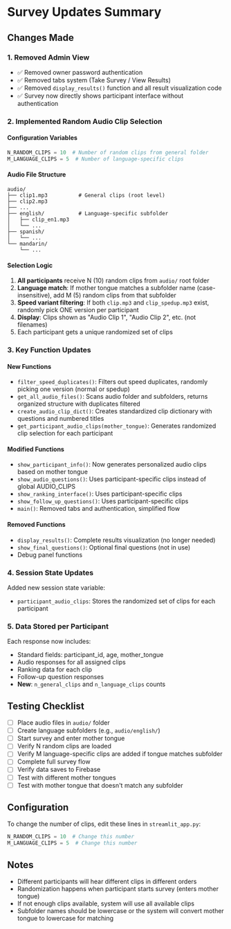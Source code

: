 # Survey Updates Summary

## Changes Made

### 1. Removed Admin View
- ✅ Removed owner password authentication
- ✅ Removed tabs system (Take Survey / View Results)
- ✅ Removed `display_results()` function and all result visualization code
- ✅ Survey now directly shows participant interface without authentication

### 2. Implemented Random Audio Clip Selection

#### Configuration Variables
```python
N_RANDOM_CLIPS = 10  # Number of random clips from general folder
M_LANGUAGE_CLIPS = 5  # Number of language-specific clips
```

#### Audio File Structure
```
audio/
├── clip1.mp3          # General clips (root level)
├── clip2.mp3
├── ...
├── english/           # Language-specific subfolder
│   ├── clip_en1.mp3
│   └── ...
├── spanish/
│   └── ...
└── mandarin/
    └── ...
```

#### Selection Logic
1. **All participants** receive N (10) random clips from `audio/` root folder
2. **Language match**: If mother tongue matches a subfolder name (case-insensitive), add M (5) random clips from that subfolder
3. **Speed variant filtering**: If both `clip.mp3` and `clip_spedup.mp3` exist, randomly pick ONE version per participant
4. **Display**: Clips shown as "Audio Clip 1", "Audio Clip 2", etc. (not filenames)
5. Each participant gets a unique randomized set of clips

### 3. Key Function Updates

#### New Functions
- `filter_speed_duplicates()`: Filters out speed duplicates, randomly picking one version (normal or spedup)
- `get_all_audio_files()`: Scans audio folder and subfolders, returns organized structure with duplicates filtered
- `create_audio_clip_dict()`: Creates standardized clip dictionary with questions and numbered titles
- `get_participant_audio_clips(mother_tongue)`: Generates randomized clip selection for each participant

#### Modified Functions
- `show_participant_info()`: Now generates personalized audio clips based on mother tongue
- `show_audio_questions()`: Uses participant-specific clips instead of global AUDIO_CLIPS
- `show_ranking_interface()`: Uses participant-specific clips
- `show_follow_up_questions()`: Uses participant-specific clips
- `main()`: Removed tabs and authentication, simplified flow

#### Removed Functions
- `display_results()`: Complete results visualization (no longer needed)
- `show_final_questions()`: Optional final questions (not in use)
- Debug panel functions

### 4. Session State Updates
Added new session state variable:
- `participant_audio_clips`: Stores the randomized set of clips for each participant

### 5. Data Stored per Participant
Each response now includes:
- Standard fields: participant_id, age, mother_tongue
- Audio responses for all assigned clips
- Ranking data for each clip
- Follow-up question responses
- **New**: `n_general_clips` and `n_language_clips` counts

## Testing Checklist

- [ ] Place audio files in `audio/` folder
- [ ] Create language subfolders (e.g., `audio/english/`)
- [ ] Start survey and enter mother tongue
- [ ] Verify N random clips are loaded
- [ ] Verify M language-specific clips are added if tongue matches subfolder
- [ ] Complete full survey flow
- [ ] Verify data saves to Firebase
- [ ] Test with different mother tongues
- [ ] Test with mother tongue that doesn't match any subfolder

## Configuration

To change the number of clips, edit these lines in `streamlit_app.py`:

```python
N_RANDOM_CLIPS = 10  # Change this number
M_LANGUAGE_CLIPS = 5  # Change this number
```

## Notes

- Different participants will hear different clips in different orders
- Randomization happens when participant starts survey (enters mother tongue)
- If not enough clips available, system will use all available clips
- Subfolder names should be lowercase or the system will convert mother tongue to lowercase for matching
